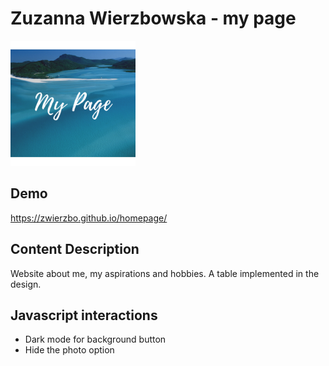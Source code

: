 # Zuzanna Wierzbowska - my page

<img src="images/share.png" alt="main picture" width="200"/>

## Demo

https://zwierzbo.github.io/homepage/

## Content Description

Website about me, my aspirations and hobbies. A table implemented in the design.

## Javascript interactions
- Dark mode for background button
- Hide the photo option
